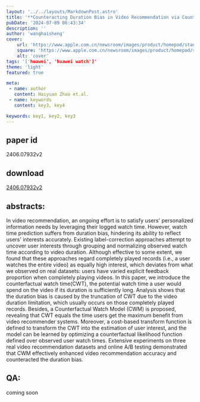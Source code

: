 ```yaml
---
layout: '../../layouts/MarkdownPost.astro'
title: '**Counteracting Duration Bias in Video Recommendation via Counterfactual Watch Time**'
pubDate: '2024-07-09 06:43:34'
description: ''
author: 'wanghaisheng'
cover:
    url: 'https://www.apple.com.cn/newsroom/images/product/homepod/standard/Apple-HomePod-hero-230118_big.jpg.large_2x.jpg'
    square: 'https://www.apple.com.cn/newsroom/images/product/homepod/standard/Apple-HomePod-hero-230118_big.jpg.large_2x.jpg'
    alt: 'cover'
tags: '['huawei', 'huawei watch']' 
theme: 'light'
featured: true

meta:
 - name: author
   content: Haiyuan Zhao et.al.
 - name: keywords
   content: key3, key4

keywords: key1, key2, key3
---
```


## paper id
2406.07932v2
## download
[2406.07932v2](http://arxiv.org/abs/2406.07932v2)
## abstracts:
In video recommendation, an ongoing effort is to satisfy users' personalized information needs by leveraging their logged watch time. However, watch time prediction suffers from duration bias, hindering its ability to reflect users' interests accurately. Existing label-correction approaches attempt to uncover user interests through grouping and normalizing observed watch time according to video duration. Although effective to some extent, we found that these approaches regard completely played records (i.e., a user watches the entire video) as equally high interest, which deviates from what we observed on real datasets: users have varied explicit feedback proportion when completely playing videos. In this paper, we introduce the counterfactual watch time(CWT), the potential watch time a user would spend on the video if its duration is sufficiently long. Analysis shows that the duration bias is caused by the truncation of CWT due to the video duration limitation, which usually occurs on those completely played records. Besides, a Counterfactual Watch Model (CWM) is proposed, revealing that CWT equals the time users get the maximum benefit from video recommender systems. Moreover, a cost-based transform function is defined to transform the CWT into the estimation of user interest, and the model can be learned by optimizing a counterfactual likelihood function defined over observed user watch times. Extensive experiments on three real video recommendation datasets and online A/B testing demonstrated that CWM effectively enhanced video recommendation accuracy and counteracted the duration bias.
## QA:
coming soon
